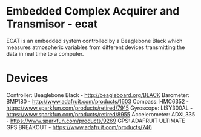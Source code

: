 # Embedded Complex Acquirer and Transmisor - ecat


ECAT is an embedded system controlled by a Beaglebone Black which measures atmospheric variables from different devices transmitting the data in real time to a computer.

# Devices

Controller: Beaglebone Black - http://beagleboard.org/BLACK
Barometer: BMP180 - http://www.adafruit.com/products/1603
Compass: HMC6352 - https://www.sparkfun.com/products/retired/7915
Gyroscope: LISY300AL - https://www.sparkfun.com/products/retired/8955
Accelerometer: ADXL335 - https://www.sparkfun.com/products/9269
GPS: ADAFRUIT ULTIMATE GPS BREAKOUT - https://www.adafruit.com/products/746

